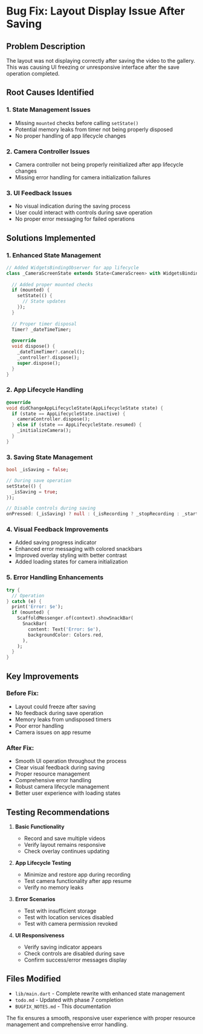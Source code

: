# Bug Fix: Layout Display Issue After Saving

## Problem Description
The layout was not displaying correctly after saving the video to the gallery. This was causing UI freezing or unresponsive interface after the save operation completed.

## Root Causes Identified

### 1. **State Management Issues**
- Missing `mounted` checks before calling `setState()`
- Potential memory leaks from timer not being properly disposed
- No proper handling of app lifecycle changes

### 2. **Camera Controller Issues**
- Camera controller not being properly reinitialized after app lifecycle changes
- Missing error handling for camera initialization failures

### 3. **UI Feedback Issues**
- No visual indication during the saving process
- User could interact with controls during save operation
- No proper error messaging for failed operations

## Solutions Implemented

### 1. **Enhanced State Management**
```dart
// Added WidgetsBindingObserver for app lifecycle
class _CameraScreenState extends State<CameraScreen> with WidgetsBindingObserver {
  
  // Added proper mounted checks
  if (mounted) {
    setState(() {
      // State updates
    });
  }
  
  // Proper timer disposal
  Timer? _dateTimeTimer;
  
  @override
  void dispose() {
    _dateTimeTimer?.cancel();
    _controller?.dispose();
    super.dispose();
  }
}
```

### 2. **App Lifecycle Handling**
```dart
@override
void didChangeAppLifecycleState(AppLifecycleState state) {
  if (state == AppLifecycleState.inactive) {
    cameraController.dispose();
  } else if (state == AppLifecycleState.resumed) {
    _initializeCamera();
  }
}
```

### 3. **Saving State Management**
```dart
bool _isSaving = false;

// During save operation
setState(() {
  _isSaving = true;
});

// Disable controls during saving
onPressed: (_isSaving) ? null : (_isRecording ? _stopRecording : _startRecording),
```

### 4. **Visual Feedback Improvements**
- Added saving progress indicator
- Enhanced error messaging with colored snackbars
- Improved overlay styling with better contrast
- Added loading states for camera initialization

### 5. **Error Handling Enhancements**
```dart
try {
  // Operation
} catch (e) {
  print('Error: $e');
  if (mounted) {
    ScaffoldMessenger.of(context).showSnackBar(
      SnackBar(
        content: Text('Error: $e'),
        backgroundColor: Colors.red,
      ),
    );
  }
}
```

## Key Improvements

### Before Fix:
- Layout could freeze after saving
- No feedback during save operation
- Memory leaks from undisposed timers
- Poor error handling
- Camera issues on app resume

### After Fix:
- Smooth UI operation throughout the process
- Clear visual feedback during saving
- Proper resource management
- Comprehensive error handling
- Robust camera lifecycle management
- Better user experience with loading states

## Testing Recommendations

1. **Basic Functionality**
   - Record and save multiple videos
   - Verify layout remains responsive
   - Check overlay continues updating

2. **App Lifecycle Testing**
   - Minimize and restore app during recording
   - Test camera functionality after app resume
   - Verify no memory leaks

3. **Error Scenarios**
   - Test with insufficient storage
   - Test with location services disabled
   - Test with camera permission revoked

4. **UI Responsiveness**
   - Verify saving indicator appears
   - Check controls are disabled during save
   - Confirm success/error messages display

## Files Modified
- `lib/main.dart` - Complete rewrite with enhanced state management
- `todo.md` - Updated with phase 7 completion
- `BUGFIX_NOTES.md` - This documentation

The fix ensures a smooth, responsive user experience with proper resource management and comprehensive error handling.

